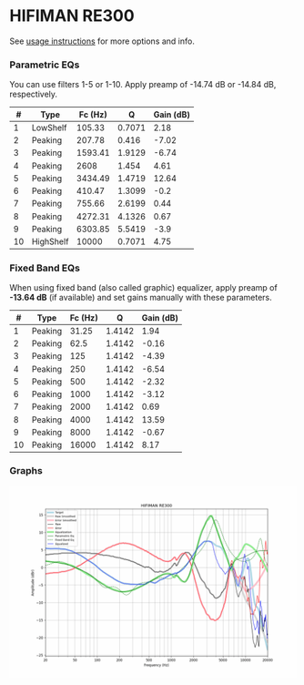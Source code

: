 # HIFIMAN RE300
See [usage instructions](https://github.com/jaakkopasanen/AutoEq#usage) for more options and info.

### Parametric EQs
You can use filters 1-5 or 1-10. Apply preamp of -14.74 dB or -14.84 dB, respectively.

|   # | Type      |   Fc (Hz) |      Q |   Gain (dB) |
|-----|-----------|-----------|--------|-------------|
|   1 | LowShelf  |    105.33 | 0.7071 |        2.18 |
|   2 | Peaking   |    207.78 | 0.416  |       -7.02 |
|   3 | Peaking   |   1593.41 | 1.9129 |       -6.74 |
|   4 | Peaking   |   2608    | 1.454  |        4.61 |
|   5 | Peaking   |   3434.49 | 1.4719 |       12.64 |
|   6 | Peaking   |    410.47 | 1.3099 |       -0.2  |
|   7 | Peaking   |    755.66 | 2.6199 |        0.44 |
|   8 | Peaking   |   4272.31 | 4.1326 |        0.67 |
|   9 | Peaking   |   6303.85 | 5.5419 |       -3.9  |
|  10 | HighShelf |  10000    | 0.7071 |        4.75 |

### Fixed Band EQs
When using fixed band (also called graphic) equalizer, apply preamp of **-13.64 dB** (if available) and set gains manually with these parameters.

|   # | Type    |   Fc (Hz) |      Q |   Gain (dB) |
|-----|---------|-----------|--------|-------------|
|   1 | Peaking |     31.25 | 1.4142 |        1.94 |
|   2 | Peaking |     62.5  | 1.4142 |       -0.16 |
|   3 | Peaking |    125    | 1.4142 |       -4.39 |
|   4 | Peaking |    250    | 1.4142 |       -6.54 |
|   5 | Peaking |    500    | 1.4142 |       -2.32 |
|   6 | Peaking |   1000    | 1.4142 |       -3.12 |
|   7 | Peaking |   2000    | 1.4142 |        0.69 |
|   8 | Peaking |   4000    | 1.4142 |       13.59 |
|   9 | Peaking |   8000    | 1.4142 |       -0.67 |
|  10 | Peaking |  16000    | 1.4142 |        8.17 |

### Graphs
![](./HIFIMAN%20RE300.png)
